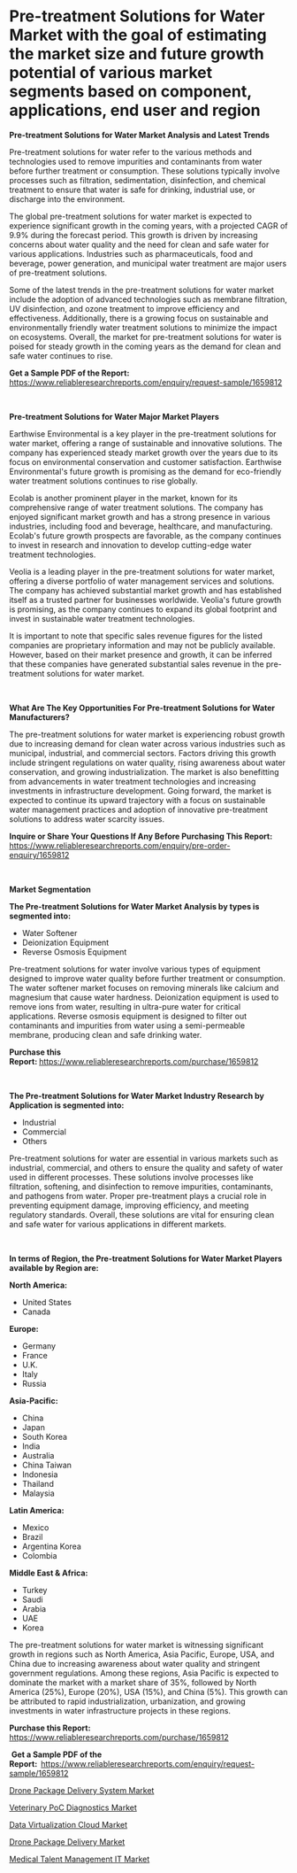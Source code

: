 <p><h1>Pre-treatment Solutions for Water Market with the goal of estimating the market size and future growth potential of various market segments based on component, applications, end user and region</h1></p><p><strong>Pre-treatment Solutions for Water Market Analysis and Latest Trends</strong></p>
<p><p>Pre-treatment solutions for water refer to the various methods and technologies used to remove impurities and contaminants from water before further treatment or consumption. These solutions typically involve processes such as filtration, sedimentation, disinfection, and chemical treatment to ensure that water is safe for drinking, industrial use, or discharge into the environment.</p><p>The global pre-treatment solutions for water market is expected to experience significant growth in the coming years, with a projected CAGR of 9.9% during the forecast period. This growth is driven by increasing concerns about water quality and the need for clean and safe water for various applications. Industries such as pharmaceuticals, food and beverage, power generation, and municipal water treatment are major users of pre-treatment solutions.</p><p>Some of the latest trends in the pre-treatment solutions for water market include the adoption of advanced technologies such as membrane filtration, UV disinfection, and ozone treatment to improve efficiency and effectiveness. Additionally, there is a growing focus on sustainable and environmentally friendly water treatment solutions to minimize the impact on ecosystems. Overall, the market for pre-treatment solutions for water is poised for steady growth in the coming years as the demand for clean and safe water continues to rise.</p></p>
<p><strong>Get a Sample PDF of the Report:&nbsp;</strong> <a href="https://www.reliableresearchreports.com/enquiry/request-sample/1659812">https://www.reliableresearchreports.com/enquiry/request-sample/1659812</a></p>
<p>&nbsp;</p>
<p><strong>Pre-treatment Solutions for Water Major Market Players</strong></p>
<p><p>Earthwise Environmental is a key player in the pre-treatment solutions for water market, offering a range of sustainable and innovative solutions. The company has experienced steady market growth over the years due to its focus on environmental conservation and customer satisfaction. Earthwise Environmental's future growth is promising as the demand for eco-friendly water treatment solutions continues to rise globally.</p><p>Ecolab is another prominent player in the market, known for its comprehensive range of water treatment solutions. The company has enjoyed significant market growth and has a strong presence in various industries, including food and beverage, healthcare, and manufacturing. Ecolab's future growth prospects are favorable, as the company continues to invest in research and innovation to develop cutting-edge water treatment technologies.</p><p>Veolia is a leading player in the pre-treatment solutions for water market, offering a diverse portfolio of water management services and solutions. The company has achieved substantial market growth and has established itself as a trusted partner for businesses worldwide. Veolia's future growth is promising, as the company continues to expand its global footprint and invest in sustainable water treatment technologies.</p><p>It is important to note that specific sales revenue figures for the listed companies are proprietary information and may not be publicly available. However, based on their market presence and growth, it can be inferred that these companies have generated substantial sales revenue in the pre-treatment solutions for water market.</p></p>
<p>&nbsp;</p>
<p><strong>What Are The Key Opportunities For Pre-treatment Solutions for Water Manufacturers?</strong></p>
<p><p>The pre-treatment solutions for water market is experiencing robust growth due to increasing demand for clean water across various industries such as municipal, industrial, and commercial sectors. Factors driving this growth include stringent regulations on water quality, rising awareness about water conservation, and growing industrialization. The market is also benefitting from advancements in water treatment technologies and increasing investments in infrastructure development. Going forward, the market is expected to continue its upward trajectory with a focus on sustainable water management practices and adoption of innovative pre-treatment solutions to address water scarcity issues.</p></p>
<p><strong>Inquire or Share Your Questions If Any Before Purchasing This Report:</strong> <a href="https://www.reliableresearchreports.com/enquiry/pre-order-enquiry/1659812">https://www.reliableresearchreports.com/enquiry/pre-order-enquiry/1659812</a></p>
<p>&nbsp;</p>
<p><strong>Market Segmentation</strong></p>
<p><strong>The Pre-treatment Solutions for Water Market Analysis by types is segmented into:</strong></p>
<p><ul><li>Water Softener</li><li>Deionization Equipment</li><li>Reverse Osmosis Equipment</li></ul></p>
<p><p>Pre-treatment solutions for water involve various types of equipment designed to improve water quality before further treatment or consumption. The water softener market focuses on removing minerals like calcium and magnesium that cause water hardness. Deionization equipment is used to remove ions from water, resulting in ultra-pure water for critical applications. Reverse osmosis equipment is designed to filter out contaminants and impurities from water using a semi-permeable membrane, producing clean and safe drinking water.</p></p>
<p><strong>Purchase this Report:&nbsp;</strong><a href="https://www.reliableresearchreports.com/purchase/1659812">https://www.reliableresearchreports.com/purchase/1659812</a></p>
<p>&nbsp;</p>
<p><strong>The Pre-treatment Solutions for Water Market Industry Research by Application is segmented into:</strong></p>
<p><ul><li>Industrial</li><li>Commercial</li><li>Others</li></ul></p>
<p><p>Pre-treatment solutions for water are essential in various markets such as industrial, commercial, and others to ensure the quality and safety of water used in different processes. These solutions involve processes like filtration, softening, and disinfection to remove impurities, contaminants, and pathogens from water. Proper pre-treatment plays a crucial role in preventing equipment damage, improving efficiency, and meeting regulatory standards. Overall, these solutions are vital for ensuring clean and safe water for various applications in different markets.</p></p>
<p>&nbsp;</p>
<p><strong>In terms of Region, the Pre-treatment Solutions for Water Market Players available by Region are:</strong></p>
<p>
    <p> <strong> North America: </strong>
        <ul>
            <li>United States</li>
            <li>Canada</li>
        </ul>
        </p> 
    <p> <strong> Europe: </strong>
        <ul>
            <li>Germany</li>
            <li>France</li>
            <li>U.K.</li>
            <li>Italy</li>
            <li>Russia</li>
        </ul>
        </p> 
    <p> <strong> Asia-Pacific: </strong>
        <ul>
            <li>China</li>
            <li>Japan</li>
            <li>South Korea</li>
            <li>India</li>
            <li>Australia</li>
            <li>China Taiwan</li>
            <li>Indonesia</li>
            <li>Thailand</li>
            <li>Malaysia</li>
        </ul>
        </p> 
    <p> <strong> Latin America: </strong>
        <ul>
            <li>Mexico</li>
            <li>Brazil</li>
            <li>Argentina Korea</li>
            <li>Colombia</li>
        </ul>
        </p> 
    <p> <strong> Middle East & Africa: </strong>
        <ul>
            <li>Turkey</li>
            <li>Saudi</li>
            <li>Arabia</li>
            <li>UAE</li>
            <li>Korea</li>
        </ul>
    </p>
    </p>
<p><p>The pre-treatment solutions for water market is witnessing significant growth in regions such as North America, Asia Pacific, Europe, USA, and China due to increasing awareness about water quality and stringent government regulations. Among these regions, Asia Pacific is expected to dominate the market with a market share of 35%, followed by North America (25%), Europe (20%), USA (15%), and China (5%). This growth can be attributed to rapid industrialization, urbanization, and growing investments in water infrastructure projects in these regions.</p></p>
<p><strong>Purchase this Report: </strong><a href="https://www.reliableresearchreports.com/purchase/1659812">https://www.reliableresearchreports.com/purchase/1659812</a></p>
<p>&nbsp;<strong>Get a Sample PDF of the Report:&nbsp;&nbsp;</strong><a href="https://www.reliableresearchreports.com/enquiry/request-sample/1659812">https://www.reliableresearchreports.com/enquiry/request-sample/1659812</a></p>
<p><strong></strong></p>
<p><p><a href="https://medium.com/@effiemills56867/drone-package-delivery-system-market-size-and-market-trends-complete-industry-overview-2024-to-3cce2b85a4a1">Drone Package Delivery System Market</a></p><p><a href="https://medium.com/@effiemills56867/veterinary-poc-diagnostics-market-analysis-and-sze-forecasted-for-period-from-2024-to-2031-f81b39756f31">Veterinary PoC Diagnostics Market</a></p><p><a href="https://medium.com/@effiemills56867/data-virtualization-cloud-market-analysis-its-cagr-market-segmentation-and-global-industry-e8be1ddbab07">Data Virtualization Cloud Market</a></p><p><a href="https://medium.com/p/b009dcde7e04/edit">Drone Package Delivery Market</a></p><p><a href="https://medium.com/@chiragreportprime1/medical-talent-management-it-market-competitive-analysis-market-trends-and-forecast-to-2031-f612f2ea6e5f">Medical Talent Management IT Market</a></p></p>